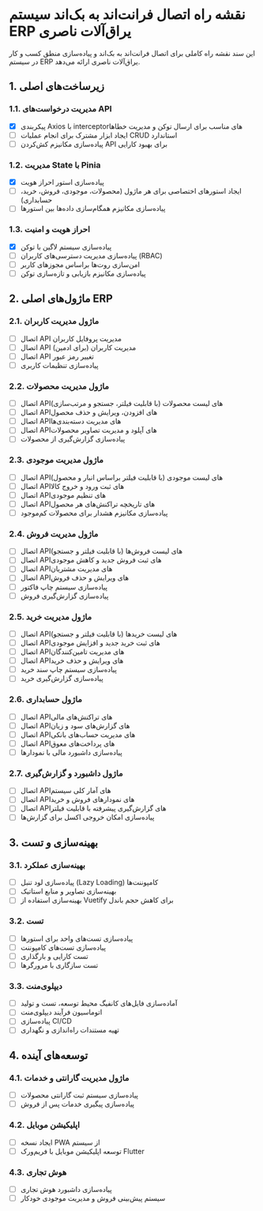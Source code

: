 # نقشه راه اتصال فرانت‌اند به بک‌اند سیستم ERP یراق‌آلات ناصری

این سند نقشه راه کاملی برای اتصال فرانت‌اند به بک‌اند و پیاده‌سازی منطق کسب و کار در سیستم ERP یراق‌آلات ناصری ارائه می‌دهد.

## 1. زیرساخت‌های اصلی

### 1.1. مدیریت درخواست‌های API
- [x] پیکربندی Axios با interceptor‌های مناسب برای ارسال توکن و مدیریت خطاها
- [ ] ایجاد ابزار مشترک برای انجام عملیات CRUD استاندارد
- [ ] پیاده‌سازی مکانیزم کش‌کردن API برای بهبود کارایی

### 1.2. مدیریت State با Pinia
- [x] پیاده‌سازی استور احراز هویت
- [ ] ایجاد استورهای اختصاصی برای هر ماژول (محصولات، موجودی، فروش، خرید، حسابداری)
- [ ] پیاده‌سازی مکانیزم همگام‌سازی داده‌ها بین استورها

### 1.3. احراز هویت و امنیت
- [x] پیاده‌سازی سیستم لاگین با توکن
- [ ] پیاده‌سازی مدیریت دسترسی‌های کاربران (RBAC)
- [ ] امن‌سازی روت‌ها براساس مجوز‌های کاربر
- [ ] پیاده‌سازی مکانیزم بازیابی و تازه‌سازی توکن

## 2. ماژول‌های اصلی ERP

### 2.1. ماژول مدیریت کاربران
- [ ] اتصال API مدیریت پروفایل کاربران
- [ ] اتصال API مدیریت کاربران (برای ادمین)
- [ ] اتصال API تغییر رمز عبور
- [ ] پیاده‌سازی تنظیمات کاربری

### 2.2. ماژول مدیریت محصولات
- [ ] اتصال API‌های لیست محصولات (با قابلیت فیلتر، جستجو و مرتب‌سازی)
- [ ] اتصال API‌های افزودن، ویرایش و حذف محصول
- [ ] اتصال API‌های مدیریت دسته‌بندی‌ها
- [ ] اتصال API‌های آپلود و مدیریت تصاویر محصولات
- [ ] پیاده‌سازی گزارش‌گیری از محصولات

### 2.3. ماژول مدیریت موجودی
- [ ] اتصال API‌های لیست موجودی (با قابلیت فیلتر براساس انبار و محصول)
- [ ] اتصال API‌های ثبت ورود و خروج کالا
- [ ] اتصال API‌های تنظیم موجودی
- [ ] اتصال API‌های تاریخچه تراکنش‌های هر محصول
- [ ] پیاده‌سازی مکانیزم هشدار برای محصولات کم‌موجود

### 2.4. ماژول مدیریت فروش
- [ ] اتصال API‌های لیست فروش‌ها (با قابلیت فیلتر و جستجو)
- [ ] اتصال API‌های ثبت فروش جدید و کاهش موجودی
- [ ] اتصال API‌های مدیریت مشتریان
- [ ] اتصال API‌های ویرایش و حذف فروش
- [ ] پیاده‌سازی سیستم چاپ فاکتور
- [ ] پیاده‌سازی گزارش‌گیری فروش

### 2.5. ماژول مدیریت خرید
- [ ] اتصال API‌های لیست خریدها (با قابلیت فیلتر و جستجو)
- [ ] اتصال API‌های ثبت خرید جدید و افزایش موجودی
- [ ] اتصال API‌های مدیریت تامین‌کنندگان
- [ ] اتصال API‌های ویرایش و حذف خرید
- [ ] پیاده‌سازی سیستم چاپ سند خرید
- [ ] پیاده‌سازی گزارش‌گیری خرید

### 2.6. ماژول حسابداری
- [ ] اتصال API‌های تراکنش‌های مالی
- [ ] اتصال API‌های گزارش‌های سود و زیان
- [ ] اتصال API‌های مدیریت حساب‌های بانکی
- [ ] اتصال API‌های پرداخت‌های معوق
- [ ] پیاده‌سازی داشبورد مالی با نمودارها

### 2.7. ماژول داشبورد و گزارش‌گیری
- [ ] اتصال API‌های آمار کلی سیستم
- [ ] اتصال API‌های نمودارهای فروش و خرید
- [ ] اتصال API‌های گزارش‌گیری پیشرفته با قابلیت فیلتر
- [ ] پیاده‌سازی امکان خروجی اکسل برای گزارش‌ها

## 3. بهینه‌سازی و تست

### 3.1. بهینه‌سازی عملکرد
- [ ] پیاده‌سازی لود تنبل (Lazy Loading) کامپوننت‌ها
- [ ] بهینه‌سازی تصاویر و منابع استاتیک
- [ ] بهینه‌سازی استفاده از Vuetify برای کاهش حجم باندل

### 3.2. تست
- [ ] پیاده‌سازی تست‌های واحد برای استورها
- [ ] پیاده‌سازی تست‌های کامپوننت
- [ ] تست کارایی و بارگذاری
- [ ] تست سازگاری با مرورگرها

### 3.3. دیپلوی‌منت
- [ ] آماده‌سازی فایل‌های کانفیگ محیط توسعه، تست و تولید
- [ ] اتوماسیون فرآیند دیپلوی‌منت
- [ ] پیاده‌سازی CI/CD
- [ ] تهیه مستندات راه‌اندازی و نگهداری

## 4. توسعه‌های آینده

### 4.1. ماژول مدیریت گارانتی و خدمات
- [ ] پیاده‌سازی سیستم ثبت گارانتی محصولات
- [ ] پیاده‌سازی پیگیری خدمات پس از فروش

### 4.2. اپلیکیشن موبایل
- [ ] ایجاد نسخه PWA از سیستم
- [ ] توسعه اپلیکیشن موبایل با فریم‌ورک Flutter

### 4.3. هوش تجاری
- [ ] پیاده‌سازی داشبورد هوش تجاری
- [ ] سیستم پیش‌بینی فروش و مدیریت موجودی خودکار 